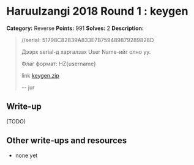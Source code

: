 # Haruulzangi 2018 Round 1 : keygen

**Category:** Reverse
**Points:** 991
**Solves:** 2
**Description:**

>//serial: 51798C82839A833E7B759489879289828D
>
>Дээрх serial-д харгалзах User Name-ийг олно уу.
>
>Флаг формат: HZ{username}
>
>link [keygen.zip](keygen.zip)
>
>-- jur


## Write-up

(TODO)

## Other write-ups and resources

* none yet
